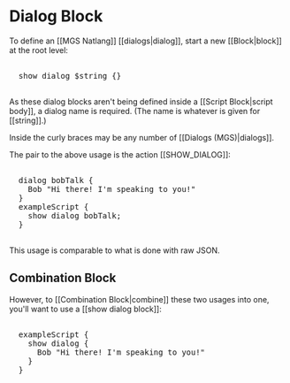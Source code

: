 # Dialog Block

To define an [[MGS Natlang]] [[dialogs|dialog]], start a new [[Block|block]] at the root level:

<pre class="HyperMD-codeblock mgs">

  <span class="verb">show</span> <span class="identifier">dialog</span> <span class="variable-constant">$string</span> <span class="bracket">{</span><span class="bracket">}</span>

</pre>

As these dialog blocks aren't being defined inside a [[Script Block|script body]], a dialog name is required. (The name is whatever is given for [[string]].)

Inside the curly braces may be any number of [[Dialogs (MGS)|dialogs]].

The pair to the above usage is the action [[SHOW_DIALOG]]:

<pre class="HyperMD-codeblock mgs">

  <span class="identifier">dialog</span> <span class="string">bobTalk</span> <span class="bracket">{</span>
    <span class="dialog-identifier">Bob</span> <span class="string">"Hi there! I'm speaking to you!"</span>
  <span class="bracket">}</span>
  <span class="script">exampleScript</span> <span class="bracket">{</span>
    <span class="verb">show</span> <span class="identifier">dialog</span> <span class="string">bobTalk</span><span class="terminator">;</span>
  <span class="bracket">}</span>

</pre>

This usage is comparable to what is done with raw JSON.

## Combination Block

However, to [[Combination Block|combine]] these two usages into one, you'll want to use a [[show dialog block]]:

<pre class="HyperMD-codeblock mgs">

  <span class="script">exampleScript</span> <span class="bracket">{</span>
    <span class="verb">show</span> <span class="identifier">dialog</span> <span class="bracket">{</span>
      <span class="dialog-identifier">Bob</span> <span class="string">"Hi there! I'm speaking to you!"</span>
    <span class="bracket">}</span>
  <span class="bracket">}</span>

</pre>
